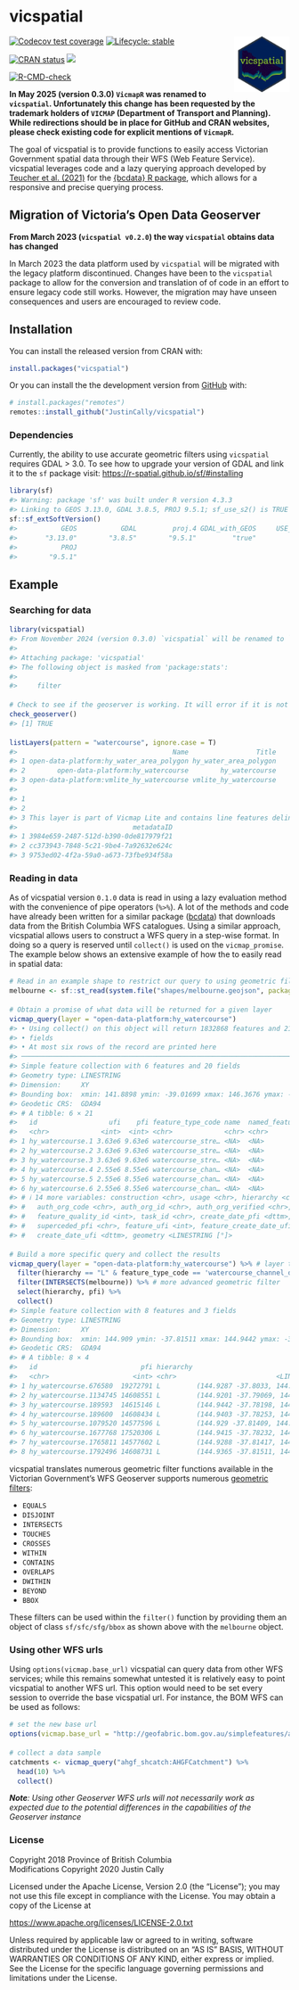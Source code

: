 
<!-- README.md is generated from README.Rmd. Please edit that file -->

# vicspatial 

<img src='man/figures/logo.png' align="right" height="100" />

<!-- badges: start -->

[![Codecov test
coverage](https://codecov.io/gh/JustinCally/vicspatial/branch/master/graph/badge.svg)](https://app.codecov.io/gh/JustinCally/vicspatial?branch=master)
[![Lifecycle:
stable](https://img.shields.io/badge/lifecycle-stable-brightgreen.svg)](https://lifecycle.r-lib.org/articles/stages.html#stable)
<!-- [![R build status](https://github.com/JustinCally/vicspatial/workflows/R-CMD-check/badge.svg)](https://github.com/JustinCally/vicspatial/actions) -->
[![CRAN
status](https://www.r-pkg.org/badges/version/vicspatial)](https://CRAN.R-project.org/package=vicspatial)
[![](http://cranlogs.r-pkg.org/badges/grand-total/vicspatial?color=ff69b4)](https://cran.r-project.org/package=vicspatial)
<!-- [![Devel version](https://img.shields.io/badge/devel%20version-0.1.3-blue.svg)](https://github.com/JustinCally/vicspatial) -->
<!-- [![Code size](https://img.shields.io/github/languages/code-size/JustinCally/vicspatial.svg)](https://github.com/JustinCally/vicspatial) -->
[![R-CMD-check](https://github.com/JustinCally/vicspatial/actions/workflows/R-CMD-check.yaml/badge.svg)](https://github.com/JustinCally/vicspatial/actions/workflows/R-CMD-check.yaml)
<!-- badges: end -->

**In May 2025 (version 0.3.0) `VicmapR` was renamed to `vicspatial`.
Unfortunately this change has been requested by the trademark holders of
`VICMAP` (Department of Transport and Planning). While redirections
should be in place for GitHub and CRAN websites, please check existing
code for explicit mentions of `VicmapR`.**

The goal of vicspatial is to provide functions to easily access
Victorian Government spatial data through their WFS (Web Feature
Service). vicspatial leverages code and a lazy querying approach
developed by [Teucher et
al. (2021)](https://joss.theoj.org/papers/10.21105/joss.02927) for the
[{bcdata} R package](https://bcgov.github.io/bcdata/), which allows for
a responsive and precise querying process.

## Migration of Victoria’s Open Data Geoserver

**From March 2023 (`vicspatial v0.2.0`) the way `vicspatial` obtains
data has changed**

In March 2023 the data platform used by `vicspatial` will be migrated
with the legacy platform discontinued. Changes have been to the
`vicspatial` package to allow for the conversion and translation of of
code in an effort to ensure legacy code still works. However, the
migration may have unseen consequences and users are encouraged to
review code.

## Installation

You can install the released version from CRAN with:

``` r
install.packages("vicspatial")
```

Or you can install the the development version from
[GitHub](https://github.com/) with:

``` r
# install.packages("remotes")
remotes::install_github("JustinCally/vicspatial")
```

### Dependencies

Currently, the ability to use accurate geometric filters using
`vicspatial` requires GDAL \> 3.0. To see how to upgrade your version of
GDAL and link it to the `sf` package visit:
<https://r-spatial.github.io/sf/#installing>

``` r
library(sf)
#> Warning: package 'sf' was built under R version 4.3.3
#> Linking to GEOS 3.13.0, GDAL 3.8.5, PROJ 9.5.1; sf_use_s2() is TRUE
sf::sf_extSoftVersion()
#>           GEOS           GDAL         proj.4 GDAL_with_GEOS     USE_PROJ_H 
#>       "3.13.0"        "3.8.5"        "9.5.1"         "true"         "true" 
#>           PROJ 
#>        "9.5.1"
```

## Example

### Searching for data

``` r
library(vicspatial)
#> From November 2024 (version 0.3.0) `vicspatial` will be renamed to `vicspatial`. Unfortunately this change has been requested by the trademark holders of `VICMAP` (Department of Transport and Planning). While redirections should be in place for GitHub and CRAN websites, please check existing code for explicit mentions of `vicspatial`.
#> 
#> Attaching package: 'vicspatial'
#> The following object is masked from 'package:stats':
#> 
#>     filter

# Check to see if the geoserver is working. It will error if it is not working  
check_geoserver()
#> [1] TRUE

listLayers(pattern = "watercourse", ignore.case = T)
#>                                       Name                 Title
#> 1 open-data-platform:hy_water_area_polygon hy_water_area_polygon
#> 2        open-data-platform:hy_watercourse        hy_watercourse
#> 3 open-data-platform:vmlite_hy_watercourse vmlite_hy_watercourse
#>                                                                                                                                                                                                                                                                                                                                                                                                                                                                                                                                                                                                                                                                                                                                            Abstract
#> 1                                                                                                                                                                                                                                                                                                                                                                                                                                                        This layer is part of Vicmap Hydro and contains polygon features delineating hydrological features.\nIncludes; Lakes, Flats (subject to inundation),  Wetlands, Pondages (saltpan & sewrage), Watercourse Areas, Rapids & Waterfalls\nAttributed for name.\nCentroid layer also available.
#> 2                                                                                                                                                                                                                                                                                                                                                                                                                                                                                                                                This layer is part of Vicmap Hydro and contains line features delineating hydrological features.\nIncludes; Watercourses (ie channels, rivers & streams) & Connectors.\nAttributed for name.  Arcs run downstream.
#> 3 This layer is part of Vicmap Lite and contains line features delineating hydrological features. Vicmap Lite datasets are suited for use between scales of 1: 250,000 and 1 : 5 million.  The linework was sourced from Vicmap Hydro. The level of attribute information, the number of features and the number of vertices has been simplified to suit the 1: 250,000  - 1 : 5 million scale range. The concept of a Scale Use Code has been introduced to help control the level of detail displayed.\n\nIf this dataset is used in conjunction with vmlite_hy_water_area, then the draw order should be such that vmlite_hy_watercourse is drawn 1st and vmlite_hy_water_area is drawn ontop.\n\nTHIS DATASET WAS LAST UPDATED IN NOVEMBER 2015
#>                             metadataID
#> 1 3984e659-2487-512d-b390-0de817979f21
#> 2 cc373943-7848-5c21-9be4-7a92632e624c
#> 3 9753ed02-4f2a-59a0-a673-73fbe934f58a
```

### Reading in data

As of vicspatial version `0.1.0` data is read in using a lazy evaluation
method with the convenience of pipe operators (`%>%`). A lot of the
methods and code have already been written for a similar package
([bcdata](https://github.com/bcgov/bcdata)) that downloads data from the
British Columbia WFS catalogues. Using a similar approach, vicspatial
allows users to construct a WFS query in a step-wise format. In doing so
a query is reserved until `collect()` is used on the `vicmap_promise`.
The example below shows an extensive example of how the to easily read
in spatial data:

``` r
# Read in an example shape to restrict our query to using geometric filtering
melbourne <- sf::st_read(system.file("shapes/melbourne.geojson", package="vicspatial"), quiet = T)

# Obtain a promise of what data will be returned for a given layer
vicmap_query(layer = "open-data-platform:hy_watercourse")
#> • Using collect() on this object will return 1832868 features and 21
#> • fields
#> • At most six rows of the record are printed here
#> ────────────────────────────────────────────────────────────────────────────────
#> Simple feature collection with 6 features and 20 fields
#> Geometry type: LINESTRING
#> Dimension:     XY
#> Bounding box:  xmin: 141.8898 ymin: -39.01699 xmax: 146.3676 ymax: -34.36471
#> Geodetic CRS:  GDA94
#> # A tibble: 6 × 21
#>   id                  ufi    pfi feature_type_code name  named_feature_id origin
#>   <chr>             <int>  <int> <chr>             <chr> <chr>            <chr> 
#> 1 hy_watercourse.1 3.63e6 9.63e6 watercourse_stre… <NA>  <NA>             1     
#> 2 hy_watercourse.2 3.63e6 9.63e6 watercourse_stre… <NA>  <NA>             1     
#> 3 hy_watercourse.3 3.63e6 9.63e6 watercourse_stre… <NA>  <NA>             1     
#> 4 hy_watercourse.4 2.55e6 8.55e6 watercourse_chan… <NA>  <NA>             2     
#> 5 hy_watercourse.5 2.55e6 8.55e6 watercourse_chan… <NA>  <NA>             2     
#> 6 hy_watercourse.6 2.55e6 8.55e6 watercourse_chan… <NA>  <NA>             2     
#> # ℹ 14 more variables: construction <chr>, usage <chr>, hierarchy <chr>,
#> #   auth_org_code <chr>, auth_org_id <chr>, auth_org_verified <chr>,
#> #   feature_quality_id <int>, task_id <chr>, create_date_pfi <dttm>,
#> #   superceded_pfi <chr>, feature_ufi <int>, feature_create_date_ufi <dttm>,
#> #   create_date_ufi <dttm>, geometry <LINESTRING [°]>

# Build a more specific query and collect the results
vicmap_query(layer = "open-data-platform:hy_watercourse") %>% # layer to query
  filter(hierarchy == "L" & feature_type_code == 'watercourse_channel_drain') %>% # simple filter for a column
  filter(INTERSECTS(melbourne)) %>% # more advanced geometric filter
  select(hierarchy, pfi) %>% 
  collect()
#> Simple feature collection with 8 features and 3 fields
#> Geometry type: LINESTRING
#> Dimension:     XY
#> Bounding box:  xmin: 144.909 ymin: -37.81511 xmax: 144.9442 ymax: -37.78198
#> Geodetic CRS:  GDA94
#> # A tibble: 8 × 4
#>   id                          pfi hierarchy                             geometry
#>   <chr>                     <int> <chr>                         <LINESTRING [°]>
#> 1 hy_watercourse.676580  19272791 L         (144.9287 -37.8033, 144.9186 -37.80…
#> 2 hy_watercourse.1134745 14608551 L         (144.9201 -37.79069, 144.9202 -37.7…
#> 3 hy_watercourse.189593  14615146 L         (144.9442 -37.78198, 144.944 -37.78…
#> 4 hy_watercourse.189600  14608434 L         (144.9403 -37.78253, 144.9401 -37.7…
#> 5 hy_watercourse.1079520 14577596 L         (144.929 -37.81409, 144.9294 -37.81…
#> 6 hy_watercourse.1677768 17520306 L         (144.9415 -37.78232, 144.9414 -37.7…
#> 7 hy_watercourse.1765811 14577602 L         (144.9288 -37.81417, 144.9292 -37.8…
#> 8 hy_watercourse.1792496 14608731 L         (144.9365 -37.81511, 144.9359 -37.8…
```

vicspatial translates numerous geometric filter functions available in
the Victorian Government’s WFS Geoserver supports numerous [geometric
filters](https://docs.geoserver.org/stable/en/user/tutorials/cql/cql_tutorial.html#geometric-filters):

- `EQUALS`  
- `DISJOINT`  
- `INTERSECTS`  
- `TOUCHES`  
- `CROSSES`  
- `WITHIN`  
- `CONTAINS`
- `OVERLAPS`  
- `DWITHIN`  
- `BEYOND`  
- `BBOX`

These filters can be used within the `filter()` function by providing
them an object of class `sf/sfc/sfg/bbox` as shown above with the
`melbourne` object.

### Using other WFS urls

Using `options(vicmap.base_url)` vicspatial can query data from other
WFS services; while this remains somewhat untested it is relatively easy
to point vicspatial to another WFS url. This option would need to be set
every session to override the base vicspatial url. For instance, the BOM
WFS can be used as follows:

``` r
# set the new base url
options(vicmap.base_url = "http://geofabric.bom.gov.au/simplefeatures/ahgf_shcatch/wfs")

# collect a data sample
catchments <- vicmap_query("ahgf_shcatch:AHGFCatchment") %>% 
  head(10) %>% 
  collect()
```

***Note**: Using other Geoserver WFS urls will not necessarily work as
expected due to the potential differences in the capabilities of the
Geoserver instance*

### License

Copyright 2018 Province of British Columbia  
Modifications Copyright 2020 Justin Cally

Licensed under the Apache License, Version 2.0 (the “License”); you may
not use this file except in compliance with the License. You may obtain
a copy of the License at

<https://www.apache.org/licenses/LICENSE-2.0.txt>

Unless required by applicable law or agreed to in writing, software
distributed under the License is distributed on an “AS IS” BASIS,
WITHOUT WARRANTIES OR CONDITIONS OF ANY KIND, either express or implied.
See the License for the specific language governing permissions and
limitations under the License.
